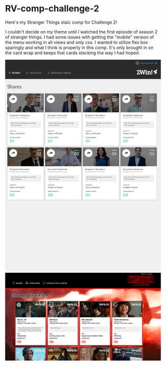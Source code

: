 # RV-comp-challenge-2
Here's my Stranger Things staic comp for Challenge 2!

I couldn't decide on my theme until I watched the first episode of season 2 of stranger things. I had some issues with getting the "mobile" version of the menu working in all views and only css. I wanted to utilize flex box sparingly and what I think is properly in this comp. It's only brought in on the card wrap and keeps that cards stacking the way I had hoped.  

![original comp](images/static-comp-challenge-2.jpg?raw=true)
![My comp](images/StaticComp.png?raw=true)

